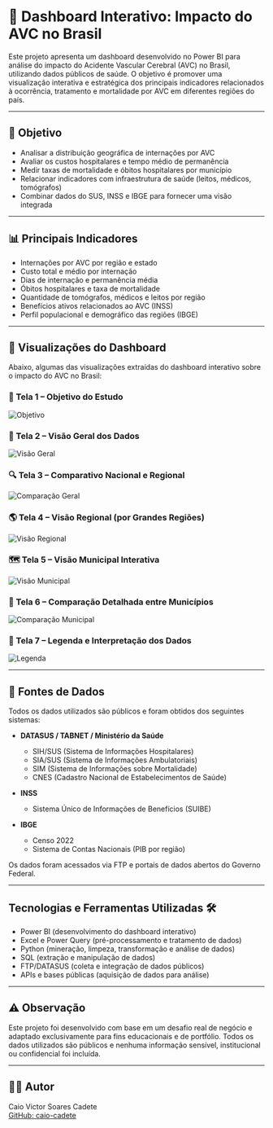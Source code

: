 # 🧠 Dashboard Interativo: Impacto do AVC no Brasil

Este projeto apresenta um dashboard desenvolvido no Power BI para análise do impacto do Acidente Vascular Cerebral (AVC) no Brasil, utilizando dados públicos de saúde. O objetivo é promover uma visualização interativa e estratégica dos principais indicadores relacionados à ocorrência, tratamento e mortalidade por AVC em diferentes regiões do país.

---

## 🎯 Objetivo

- Analisar a distribuição geográfica de internações por AVC
- Avaliar os custos hospitalares e tempo médio de permanência
- Medir taxas de mortalidade e óbitos hospitalares por município
- Relacionar indicadores com infraestrutura de saúde (leitos, médicos, tomógrafos)
- Combinar dados do SUS, INSS e IBGE para fornecer uma visão integrada

---

## 📊 Principais Indicadores

- Internações por AVC por região e estado
- Custo total e médio por internação
- Dias de internação e permanência média
- Óbitos hospitalares e taxa de mortalidade
- Quantidade de tomógrafos, médicos e leitos por região
- Benefícios ativos relacionados ao AVC (INSS)
- Perfil populacional e demográfico das regiões (IBGE)

---

## 📸 Visualizações do Dashboard

Abaixo, algumas das visualizações extraídas do dashboard interativo sobre o impacto do AVC no Brasil:

### 🎯 Tela 1 – Objetivo do Estudo
![Objetivo](img/tela01_objetivo_avc.jpg)

### 🧭 Tela 2 – Visão Geral dos Dados
![Visão Geral](img/tela02_visao_geral_avc.jpg)

### 🔍 Tela 3 – Comparativo Nacional e Regional
![Comparação Geral](img/tela03_comparacao_geral_avc.jpg)

### 🌎 Tela 4 – Visão Regional (por Grandes Regiões)
![Visão Regional](img/tela04_visao_regional_avc.jpg)

### 🗺️ Tela 5 – Visão Municipal Interativa
![Visão Municipal](img/tela05_visao_municipal_avc.jpg)

### 📍 Tela 6 – Comparação Detalhada entre Municípios
![Comparação Municipal](img/tela06_comparacao_municipal_avc.jpg)

### 🧾 Tela 7 – Legenda e Interpretação dos Dados
![Legenda](img/tela07_legendas_avc.jpg)

---

## 📁 Fontes de Dados

Todos os dados utilizados são públicos e foram obtidos dos seguintes sistemas:

- **DATASUS / TABNET / Ministério da Saúde**
  - SIH/SUS (Sistema de Informações Hospitalares)
  - SIA/SUS (Sistema de Informações Ambulatoriais)
  - SIM (Sistema de Informações sobre Mortalidade)
  - CNES (Cadastro Nacional de Estabelecimentos de Saúde)

- **INSS**
  - Sistema Único de Informações de Benefícios (SUIBE)

- **IBGE**
  - Censo 2022
  - Sistema de Contas Nacionais (PIB por região)

Os dados foram acessados via FTP e portais de dados abertos do Governo Federal.

---

## Tecnologias e Ferramentas Utilizadas 🛠️

- Power BI (desenvolvimento do dashboard interativo)  
- Excel e Power Query (pré-processamento e tratamento de dados)  
- Python (mineração, limpeza, transformação e análise de dados)  
- SQL (extração e manipulação de dados)  
- FTP/DATASUS (coleta e integração de dados públicos)  
- APIs e bases públicas (aquisição de dados para análise)  

---

## ⚠️ Observação

Este projeto foi desenvolvido com base em um desafio real de negócio e adaptado exclusivamente para fins educacionais e de portfólio. Todos os dados utilizados são públicos e nenhuma informação sensível, institucional ou confidencial foi incluída.

---

## 👨‍💻 Autor

Caio Victor Soares Cadete  
[GitHub: caio-cadete](https://github.com/caio-cadete)
